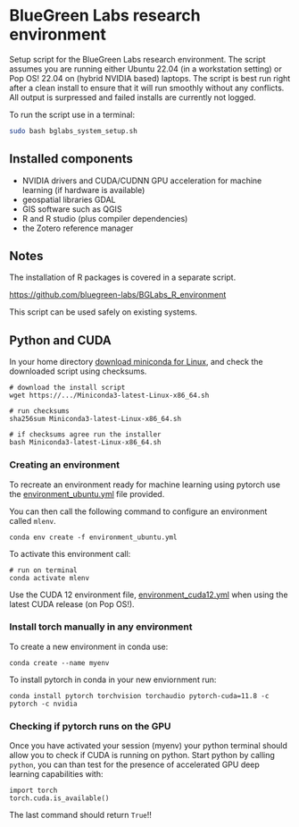 # BlueGreen Labs research environment

Setup script for the BlueGreen Labs research environment. The script assumes you are running either Ubuntu 22.04 (in a workstation setting) or Pop OS! 22.04 on (hybrid NVIDIA based) laptops. The script is best run right after a clean install to ensure that it will run smoothly without any conflicts. All output is surpressed and failed installs are currently not logged.

To run the script use in a terminal:

```bash
sudo bash bglabs_system_setup.sh
```

## Installed components

- NVIDIA drivers and CUDA/CUDNN GPU acceleration for machine learning (if hardware is available)
- geospatial libraries GDAL
- GIS software such as QGIS
- R and R studio (plus compiler dependencies)
- the Zotero reference manager

## Notes

The installation of R packages is covered in a separate script.

https://github.com/bluegreen-labs/BGLabs_R_environment

This script can be used safely on existing systems.


## Python and CUDA

In your home directory [download miniconda for Linux](https://docs.conda.io/en/latest/miniconda.html#linux-installers), and check the downloaded script using checksums.

```
# download the install script
wget https://.../Miniconda3-latest-Linux-x86_64.sh

# run checksums
sha256sum Miniconda3-latest-Linux-x86_64.sh

# if checksums agree run the installer
bash Miniconda3-latest-Linux-x86_64.sh
```
### Creating an environment

To recreate an environment ready for machine learning using pytorch use the [environment_ubuntu.yml](https://github.com//bluegreen-labs/BGLabs_research_environment/blob/main/python/environment_ubuntu.yml) file provided.

You can then call the following command to configure an environment called `mlenv`.

```
conda env create -f environment_ubuntu.yml
```

To activate this environment call:

```
# run on terminal
conda activate mlenv
```

Use the CUDA 12 environment file, [environment_cuda12.yml](https://github.com/bluegreen-labs/BGLabs_research_environment/blob/main/python/environment_cuda12.yml) when using the latest CUDA release (on Pop OS!).

### Install torch manually in any environment

To create a new environment in conda use:

```
conda create --name myenv
```

To install pytorch in conda in your new enviornment run:

```
conda install pytorch torchvision torchaudio pytorch-cuda=11.8 -c pytorch -c nvidia
```

### Checking if pytorch runs on the GPU

Once you have activated your session (myenv) your python terminal should allow you to check if CUDA is running on python. Start python by calling `python`, you can than test for the presence of accelerated GPU deep learning capabilities with:

```
import torch
torch.cuda.is_available()
```
The last command should return `True`!!
